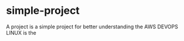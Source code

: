 # simple-project
A project is a simple project for better understanding the AWS DEVOPS LINUX  is the

